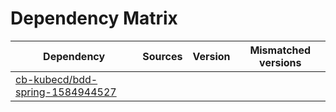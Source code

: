 # Dependency Matrix

Dependency | Sources | Version | Mismatched versions
---------- | ------- | ------- | -------------------
[cb-kubecd/bdd-spring-1584944527](https://github.com/cb-kubecd/bdd-spring-1584944527.git) |  | []() | 
